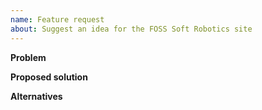 ```yaml
---
name: Feature request
about: Suggest an idea for the FOSS Soft Robotics site
---
```


**Problem**

**Proposed solution**

**Alternatives**
